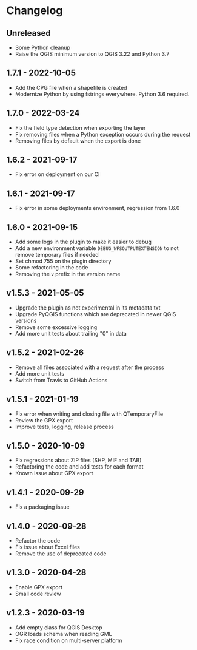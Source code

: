 # Changelog

## Unreleased

* Some Python cleanup
* Raise the QGIS minimum version to QGIS 3.22 and Python 3.7

## 1.7.1 - 2022-10-05

* Add the CPG file when a shapefile is created
* Modernize Python by using fstrings everywhere. Python 3.6 required.

## 1.7.0 - 2022-03-24

* Fix the field type detection when exporting the layer
* Fix removing files when a Python exception occurs during the request
* Removing files by default when the export is done

## 1.6.2 - 2021-09-17

* Fix error on deployment on our CI

## 1.6.1 - 2021-09-17

* Fix error in some deployments environment, regression from 1.6.0

## 1.6.0 - 2021-09-15

* Add some logs in the plugin to make it easier to debug
* Add a new environment variable `DEBUG_WFSOUTPUTEXTENSION` to not remove temporary files if needed
* Set chmod 755 on the plugin directory
* Some refactoring in the code
* Removing the `v` prefix in the version name

## v1.5.3 - 2021-05-05

* Upgrade the plugin as not experimental in its metadata.txt
* Upgrade PyQGIS functions which are deprecated in newer QGIS versions
* Remove some excessive logging
* Add more unit tests about trailing "0" in data

## v1.5.2 - 2021-02-26

* Remove all files associated with a request after the process
* Add more unit tests
* Switch from Travis to GitHub Actions

## v1.5.1 - 2021-01-19

* Fix error when writing and closing file with QTemporaryFile
* Review the GPX export
* Improve tests, logging, release process

## v1.5.0 - 2020-10-09

* Fix regressions about ZIP files (SHP, MIF and TAB)
* Refactoring the code and add tests for each format
* Known issue about GPX export

## v1.4.1 - 2020-09-29

* Fix a packaging issue

## v1.4.0 - 2020-09-28

* Refactor the code
* Fix issue about Excel files
* Remove the use of deprecated code

## v1.3.0 - 2020-04-28

* Enable GPX export
* Small code review

## v1.2.3 - 2020-03-19

* Add empty class for QGIS Desktop
* OGR loads schema when reading GML
* Fix race condition on multi-server platform
